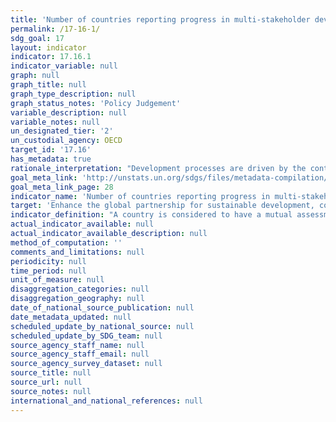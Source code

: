 ```yaml
---
title: 'Number of countries reporting progress in multi-stakeholder development effectiveness monitoring frameworks that support the achievement of the sustainable development goals'
permalink: /17-16-1/
sdg_goal: 17
layout: indicator
indicator: 17.16.1
indicator_variable: null
graph: null
graph_title: null
graph_type_description: null
graph_status_notes: 'Policy Judgement'
variable_description: null
variable_notes: null
un_designated_tier: '2'
un_custodial_agency: OECD
target_id: '17.16'
has_metadata: true
rationale_interpretation: "Development processes are driven by the contributions and the concerted efforts of multiple actors, including government authorities, providers of development co-operation, the private sector, civil society and others. Strong multi-stakeholder partnerships provide an enabling environment for greater development effectiveness. In this regard, mutual accountability in between the relevant stakeholders participating in development efforts can enhance the quality and strength of these partnerships. \nMutual assessment reviews are national exercises that engage both developing country authorities and providers of development co-operation, as well as other stakeholders, at the senior level in a mutual performance review. These reviews should ideally be conducted through inclusive dialogues involving a broad range of government ministries; providers of development co-operation (including bilateral, multilateral, and global initiatives); as well as other stakeholders, including parliamentarians, local governments, the private sector, and civil society organisations (referred to as \"non-executive\" stakeholders). These assessments should be done regularly (every one to two years)."
goal_meta_link: 'http://unstats.un.org/sdgs/files/metadata-compilation/Metadata-Goal-17.pdf'
goal_meta_link_page: 28
indicator_name: 'Number of countries reporting progress in multi-stakeholder development effectiveness monitoring frameworks that support the achievement of the sustainable development goals'
target: 'Enhance the global partnership for sustainable development, complemented by multi-stakeholder partnerships that mobilize and share knowledge, expertise, technology and financial resources, to support the achievement of the sustainable development goals in all countries, in particular developing countries.'
indicator_definition: "A country is considered to have a mutual assessment of progress in place when at least 4 out of 5 of the following criteria are met: \tAn aid policy or partnership policy defines the country's development co-operation priorities. \tNational targets for effective development co-operation exist for both the developing country government and providers of development co-operation. \tProgress has been assessed regularly and jointly by government and providers at the senior level in the past two years. \tLocal governments and non-executive stakeholders have been actively involved in these reviews. \tThe comprehensive results of the review have been made public in a timely manner."
actual_indicator_available: null
actual_indicator_available_description: null
method_of_computation: ''
comments_and_limitations: null
periodicity: null
time_period: null
unit_of_measure: null
disaggregation_categories: null
disaggregation_geography: null
date_of_national_source_publication: null
date_metadata_updated: null
scheduled_update_by_national_source: null
scheduled_update_by_SDG_team: null
source_agency_staff_name: null
source_agency_staff_email: null
source_agency_survey_dataset: null
source_title: null
source_url: null
source_notes: null
international_and_national_references: null
---
```

